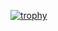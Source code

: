 [![trophy](https://github-profile-trophy.vercel.app/?username=kimkimkimkimkim&no-frame=true)](https://github.com/ryo-ma/github-profile-trophy)
